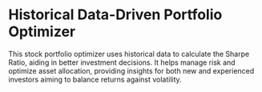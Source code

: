 # Historical Data-Driven Portfolio Optimizer
This stock portfolio optimizer uses historical data to calculate the Sharpe Ratio, aiding in better investment decisions. It helps manage risk and optimize asset allocation, providing insights for both new and experienced investors aiming to balance returns against volatility.
